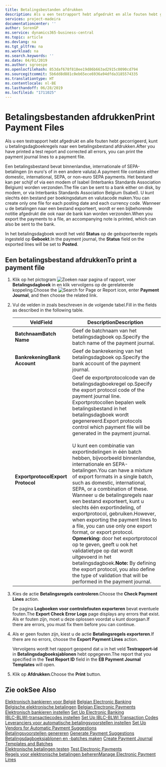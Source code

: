```yaml
---
title: Betalingsbestanden afdrukken
description: Als u een testrapport hebt afgedrukt en alle fouten hebt gecorrigeerd, kunt u betalingsdagboekregels naar een betalingsbestand afdrukken.
services: project-madeira
documentationcenter: ''
author: SorenGP
ms.service: dynamics365-business-central
ms.topic: article
ms.devlang: na
ms.tgt_pltfrm: na
ms.workload: na
ms.search.keywords: ''
ms.date: 04/01/2019
ms.author: sgroespe
ms.openlocfilehash: 853daf678f818ee19d86b663ad2915c0090cd794
ms.sourcegitcommit: 5b6dd8d881c0eb65ece6936a94dfda3185574335
ms.translationtype: HT
ms.contentlocale: nl-BE
ms.lasthandoff: 06/28/2019
ms.locfileid: "1711025"
---
```

# <a name="print-payment-files"></a><span data-ttu-id="ea4a2-103">Betalingsbestanden afdrukken</span><span class="sxs-lookup"><span data-stu-id="ea4a2-103">Print Payment Files</span></span>
<span data-ttu-id="ea4a2-104">Als u een testrapport hebt afgedrukt en alle fouten hebt gecorrigeerd, kunt u betalingsdagboekregels naar een betalingsbestand afdrukken.</span><span class="sxs-lookup"><span data-stu-id="ea4a2-104">After you have printed a test report and corrected all errors, you can print the payment journal lines to a payment file.</span></span>  

<span data-ttu-id="ea4a2-105">Een betalingsbestand bevat binnenlandse, internationale of SEPA-betalingen (in euro's of in een andere valuta).</span><span class="sxs-lookup"><span data-stu-id="ea4a2-105">A payment file contains either domestic, international, SEPA, or non-euro SEPA payments.</span></span> <span data-ttu-id="ea4a2-106">Het bestand kan per schijf of via een modem of Isabel (Interbanks Standards Association Belgium) worden verzonden.</span><span class="sxs-lookup"><span data-stu-id="ea4a2-106">The file can be sent to a bank either on disk, by modem, or via Interbanks Standards Association Belgium (Isabel).</span></span> <span data-ttu-id="ea4a2-107">U kunt slechts één bestand per boekingsdatum en valutacode maken.</span><span class="sxs-lookup"><span data-stu-id="ea4a2-107">You can create only one file for each posting date and each currency code.</span></span> <span data-ttu-id="ea4a2-108">Wanneer u de betalingen naar een bestand exporteert, wordt er een bijbehorende notitie afgedrukt die ook naar de bank kan worden verzonden.</span><span class="sxs-lookup"><span data-stu-id="ea4a2-108">When you export the payments to a file, an accompanying note is printed, which can also be sent to the bank.</span></span>  

<span data-ttu-id="ea4a2-109">In het betalingsdagboek wordt het veld **Status** op de geëxporteerde regels ingesteld op **Geboekt**.</span><span class="sxs-lookup"><span data-stu-id="ea4a2-109">In the payment journal, the **Status** field on the exported lines will be set to **Posted**.</span></span>  

## <a name="to-print-a-payment-file"></a><span data-ttu-id="ea4a2-110">Een betalingsbestand afdrukken</span><span class="sxs-lookup"><span data-stu-id="ea4a2-110">To print a payment file</span></span>  

1.  <span data-ttu-id="ea4a2-111">Klik op het pictogram ![Zoeken naar pagina of rapport](../../media/ui-search/search_small.png "pictogram Zoeken naar pagina of rapport"), voer **Betalingsdagboek** in en klik vervolgens op de gerelateerde koppeling.</span><span class="sxs-lookup"><span data-stu-id="ea4a2-111">Choose the ![Search for Page or Report](../../media/ui-search/search_small.png "Search for Page or Report icon") icon, enter **Payment Journal**, and then choose the related link.</span></span>  
2.  <span data-ttu-id="ea4a2-112">Vul de velden in zoals beschreven in de volgende tabel.</span><span class="sxs-lookup"><span data-stu-id="ea4a2-112">Fill in the fields as described in the following table.</span></span>  

    |<span data-ttu-id="ea4a2-113">Veld</span><span class="sxs-lookup"><span data-stu-id="ea4a2-113">Field</span></span>|<span data-ttu-id="ea4a2-114">Description</span><span class="sxs-lookup"><span data-stu-id="ea4a2-114">Description</span></span>|  
    |---------------------------------|---------------------------------------|  
    |<span data-ttu-id="ea4a2-115">**Batchnaam**</span><span class="sxs-lookup"><span data-stu-id="ea4a2-115">**Batch Name**</span></span>|<span data-ttu-id="ea4a2-116">Geef de batchnaam van het betalingsdagboek op.</span><span class="sxs-lookup"><span data-stu-id="ea4a2-116">Specify the batch name of the payment journal.</span></span>|  
    |<span data-ttu-id="ea4a2-117">**Bankrekening**</span><span class="sxs-lookup"><span data-stu-id="ea4a2-117">**Bank Account**</span></span>|<span data-ttu-id="ea4a2-118">Geef de bankrekening van het betalingsdagboek op.</span><span class="sxs-lookup"><span data-stu-id="ea4a2-118">Specify the bank account of the payment journal.</span></span>|  
    |<span data-ttu-id="ea4a2-119">**Exportprotocol**</span><span class="sxs-lookup"><span data-stu-id="ea4a2-119">**Export Protocol**</span></span>|<span data-ttu-id="ea4a2-120">Geef de exportprotocolcode van de betalingsdagboekregel op.</span><span class="sxs-lookup"><span data-stu-id="ea4a2-120">Specify the export protocol code of the payment journal line.</span></span> <span data-ttu-id="ea4a2-121">Exportprotocollen bepalen welk betalingsbestand in het betalingsdagboek wordt gegenereerd.</span><span class="sxs-lookup"><span data-stu-id="ea4a2-121">Export protocols control which payment file will be generated in the payment journal.</span></span><br /><br /> <span data-ttu-id="ea4a2-122">U kunt een combinatie van exportindelingen in één batch hebben, bijvoorbeeld binnenlandse, internationale en SEPA-betalingen.</span><span class="sxs-lookup"><span data-stu-id="ea4a2-122">You can have a mixture of export formats in a single batch, such as domestic, international, SEPA, or a combination of these.</span></span> <span data-ttu-id="ea4a2-123">Wanneer u de betalingsregels naar een bestand exporteert, kunt u slechts één exportindeling, of exportprotocol, gebruiken.</span><span class="sxs-lookup"><span data-stu-id="ea4a2-123">However, when exporting the payment lines to a file, you can use only one export format, or export protocol.</span></span> <span data-ttu-id="ea4a2-124">**Opmerking:** door het exportprotocol op te geven, geeft u ook het validatietype op dat wordt uitgevoerd in het betalingsdagboek.</span><span class="sxs-lookup"><span data-stu-id="ea4a2-124">**Note:**  By defining the export protocol, you also define the type of validation that will be performed in the payment journal.</span></span>|  

3.  <span data-ttu-id="ea4a2-125">Kies de actie **Betalingsregels controleren**.</span><span class="sxs-lookup"><span data-stu-id="ea4a2-125">Choose the **Check Payment Lines** action.</span></span>

    <span data-ttu-id="ea4a2-126">De pagina **Logboeken voor controlefouten exporteren** bevat eventuele fouten.</span><span class="sxs-lookup"><span data-stu-id="ea4a2-126">The **Export Check Error Logs** page displays any errors that exist.</span></span> <span data-ttu-id="ea4a2-127">Als er fouten zijn, moet u deze oplossen voordat u kunt doorgaan.</span><span class="sxs-lookup"><span data-stu-id="ea4a2-127">If there are errors, you must fix them before you can continue.</span></span>

4. <span data-ttu-id="ea4a2-128">Als er geen fouten zijn, kiest u de actie **Betalingsregels exporteren**.</span><span class="sxs-lookup"><span data-stu-id="ea4a2-128">If there are no errors, choose the **Export Payment Lines** action.</span></span>  

    <span data-ttu-id="ea4a2-129">Vervolgens wordt het rapport geopend dat u in het veld **Testrapport-id** in **Betalingsdagboeksjablonen** hebt opgegeven.</span><span class="sxs-lookup"><span data-stu-id="ea4a2-129">The report that you specified in the **Test Report ID** field in the **EB Payment Journal Templates** will open.</span></span>  

5.  <span data-ttu-id="ea4a2-130">Klik op **Afdrukken**.</span><span class="sxs-lookup"><span data-stu-id="ea4a2-130">Choose the **Print** button.</span></span>  

## <a name="see-also"></a><span data-ttu-id="ea4a2-131">Zie ook</span><span class="sxs-lookup"><span data-stu-id="ea4a2-131">See Also</span></span>  
 <span data-ttu-id="ea4a2-132">[Elektronisch bankieren voor België](belgian-electronic-banking.md) </span><span class="sxs-lookup"><span data-stu-id="ea4a2-132">[Belgian Electronic Banking](belgian-electronic-banking.md) </span></span>  
 <span data-ttu-id="ea4a2-133">[Belgische elektronische betalingen](belgian-electronic-payments.md) </span><span class="sxs-lookup"><span data-stu-id="ea4a2-133">[Belgian Electronic Payments](belgian-electronic-payments.md) </span></span>  
 <span data-ttu-id="ea4a2-134">[Elektronisch bankieren instellen](how-to-set-up-electronic-banking.md) </span><span class="sxs-lookup"><span data-stu-id="ea4a2-134">[Set Up Electronic Banking](how-to-set-up-electronic-banking.md) </span></span>  
 <span data-ttu-id="ea4a2-135">[IBLC-BLWI-transactiecodes instellen](how-to-set-up-iblc-blwi-transaction-codes.md) </span><span class="sxs-lookup"><span data-stu-id="ea4a2-135">[Set Up IBLC-BLWI Transaction Codes](how-to-set-up-iblc-blwi-transaction-codes.md) </span></span>  
 <span data-ttu-id="ea4a2-136">[Leveranciers voor automatische betalingsvoorstellen instellen](how-to-set-up-vendors-for-automatic-payment-suggestions.md) </span><span class="sxs-lookup"><span data-stu-id="ea4a2-136">[Set Up Vendors for Automatic Payment Suggestions](how-to-set-up-vendors-for-automatic-payment-suggestions.md) </span></span>  
 <span data-ttu-id="ea4a2-137">[Betalingsvoorstellen genereren](how-to-generate-payment-suggestions.md) </span><span class="sxs-lookup"><span data-stu-id="ea4a2-137">[Generate Payment Suggestions](how-to-generate-payment-suggestions.md) </span></span>  
 <span data-ttu-id="ea4a2-138">[Betalingsdagboeksjablonen en -batches maken](how-to-create-payment-journal-templates-and-batches.md) </span><span class="sxs-lookup"><span data-stu-id="ea4a2-138">[Create Payment Journal Templates and Batches](how-to-create-payment-journal-templates-and-batches.md) </span></span>  
 <span data-ttu-id="ea4a2-139">[Elektronische betalingen testen](how-to-test-electronic-payments.md) </span><span class="sxs-lookup"><span data-stu-id="ea4a2-139">[Test Electronic Payments](how-to-test-electronic-payments.md) </span></span>  
 [<span data-ttu-id="ea4a2-140">Regels voor elektronische betalingen beheren</span><span class="sxs-lookup"><span data-stu-id="ea4a2-140">Manage Electronic Payment Lines</span></span>](how-to-manage-electronic-payment-lines.md)
